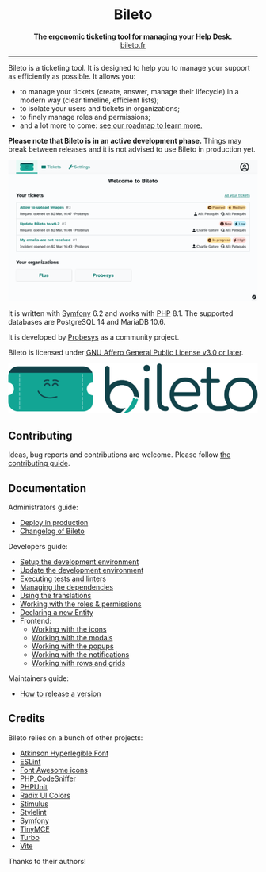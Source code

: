 <h1 align="center">Bileto</h1>

<p align="center">
    <strong>The ergonomic ticketing tool for managing your Help Desk.</strong><br>
    <a href="https://bileto.fr">bileto.fr</a>
</p>

---

Bileto is a ticketing tool.
It is designed to help you to manage your support as efficiently as possible.
It allows you:

- to manage your tickets (create, answer, manage their lifecycle) in a modern way (clear timeline, efficient lists);
- to isolate your users and tickets in organizations;
- to finely manage roles and permissions;
- and a lot more to come: [see our roadmap to learn more.](/ROADMAP.md)

**Please note that Bileto is in an active development phase.**
Things may break between releases and it is not advised to use Bileto in production yet.

![Screenshot of the home page of Bileto showing 3 opened tickets and 2 organizations](public/screenshot.png)

It is written with [Symfony](https://symfony.com/) 6.2 and works with [PHP](https://www.php.net/) 8.1.
The supported databases are PostgreSQL 14 and MariaDB 10.6.

It is developed by [Probesys](https://probesys.com) as a community project.

Bileto is licensed under [GNU Affero General Public License v3.0 or later](LICENSE.txt).

<p align="center">
    <img alt="Bileto logo" src="public/logo.svg" />
</p>

## Contributing

Ideas, bug reports and contributions are welcome. Please follow [the contributing guide](CONTRIBUTING.md).

## Documentation

Administrators guide:

- [Deploy in production](/docs/administrators/deploy.md)
- [Changelog of Bileto](/CHANGELOG.md)

Developers guide:

- [Setup the development environment](/docs/developers/setup.md)
- [Update the development environment](/docs/developers/update.md)
- [Executing tests and linters](/docs/developers/tests.md)
- [Managing the dependencies](/docs/developers/dependencies.md)
- [Using the translations](/docs/developers/translations.md)
- [Working with the roles & permissions](/docs/developers/roles.md)
- [Declaring a new Entity](/docs/developers/entity.md)
- Frontend:
    - [Working with the icons](/docs/developers/icons.md)
    - [Working with the modals](/docs/developers/modals.md)
    - [Working with the popups](/docs/developers/popups.md)
    - [Working with the notifications](/docs/developers/notifications.md)
    - [Working with rows and grids](/docs/developers/rows-and-grids.md)

Maintainers guide:

- [How to release a version](/docs/maintainers/release.md)

## Credits

Bileto relies on a bunch of other projects:

- [Atkinson Hyperlegible Font](https://brailleinstitute.org/freefont)
- [ESLint](https://eslint.org/)
- [Font Awesome icons](https://fontawesome.com)
- [PHP\_CodeSniffer](https://github.com/squizlabs/PHP_CodeSniffer)
- [PHPUnit](https://phpunit.de/)
- [Radix UI Colors](https://www.radix-ui.com/colors)
- [Stimulus](https://stimulus.hotwired.dev/)
- [Stylelint](https://stylelint.io/)
- [Symfony](https://symfony.com/)
- [TinyMCE](https://www.tiny.cloud/tinymce/)
- [Turbo](https://turbo.hotwired.dev/)
- [Vite](https://vitejs.dev/)

Thanks to their authors!
